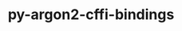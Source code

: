 ---
title: "py-argon2-cffi-bindings"
layout: cache
categories: [package, v0.19]
meta: {"versions": ["21.2.0"], "compilers": ["gcc@=11.1.0", "gcc@=7.5.0", "oneapi@=2022.1.0"], "oss": ["ubuntu18.04", "ubuntu20.04"], "platforms": ["linux"], "targets": ["x86_64"], "stacks": ["data-vis-sdk", "e4s", "e4s-oneapi"], "num_specs": 4, "num_specs_by_stack": {"data-vis-sdk": 1, "e4s": 2, "e4s-oneapi": 1}}
spec_details: [{"hash": "rixvrashwzlpac7lkigo4ygdfy7rhru7", "compiler": "gcc@=7.5.0", "versions": ["21.2.0"], "os": "ubuntu18.04", "platform": "linux", "target": "x86_64", "variants": ["build_system=python_pip"], "stacks": ["data-vis-sdk"], "size": "-", "tarball": "https://binaries.spack.io/releases/v0.19/build_cache/linux-ubuntu18.04-x86_64/gcc-7.5.0/py-argon2-cffi-bindings-21.2.0/linux-ubuntu18.04-x86_64-gcc-7.5.0-py-argon2-cffi-bindings-21.2.0-rixvrashwzlpac7lkigo4ygdfy7rhru7.spack"}, {"hash": "7jbmcbczu6o22clufsmtgicl2ejd4xpa", "compiler": "gcc@=11.1.0", "versions": ["21.2.0"], "os": "ubuntu20.04", "platform": "linux", "target": "x86_64", "variants": ["build_system=python_pip"], "stacks": ["e4s"], "size": "-", "tarball": "https://binaries.spack.io/releases/v0.19/build_cache/linux-ubuntu20.04-x86_64/gcc-11.1.0/py-argon2-cffi-bindings-21.2.0/linux-ubuntu20.04-x86_64-gcc-11.1.0-py-argon2-cffi-bindings-21.2.0-7jbmcbczu6o22clufsmtgicl2ejd4xpa.spack"}, {"hash": "dduqy5kt2db5y4cx2mytskesno5nptin", "compiler": "gcc@=11.1.0", "versions": ["21.2.0"], "os": "ubuntu20.04", "platform": "linux", "target": "x86_64", "variants": ["build_system=python_pip"], "stacks": ["e4s"], "size": "-", "tarball": "https://binaries.spack.io/releases/v0.19/build_cache/linux-ubuntu20.04-x86_64/gcc-11.1.0/py-argon2-cffi-bindings-21.2.0/linux-ubuntu20.04-x86_64-gcc-11.1.0-py-argon2-cffi-bindings-21.2.0-dduqy5kt2db5y4cx2mytskesno5nptin.spack"}, {"hash": "5fhluu6bp6s7q6rd3xitikv4t2vwnr2k", "compiler": "oneapi@=2022.1.0", "versions": ["21.2.0"], "os": "ubuntu20.04", "platform": "linux", "target": "x86_64", "variants": ["build_system=python_pip"], "stacks": ["e4s-oneapi"], "size": "-", "tarball": "https://binaries.spack.io/releases/v0.19/build_cache/linux-ubuntu20.04-x86_64/oneapi-2022.1.0/py-argon2-cffi-bindings-21.2.0/linux-ubuntu20.04-x86_64-oneapi-2022.1.0-py-argon2-cffi-bindings-21.2.0-5fhluu6bp6s7q6rd3xitikv4t2vwnr2k.spack"}]
---